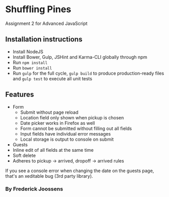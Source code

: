 # Shuffling Pines
Assignment 2 for Advanced JavaScript

## Installation instructions
* Install NodeJS
* Install Bower, Gulp, JSHint and Karma-CLI globally through npm
* Run `npm install`
* Run `bower install`
* Run `gulp` for the full cycle, `gulp build` to produce production-ready files and `gulp test` to execute all unit tests

## Features
* Form
  * Submit without page reload
  * Location field only shown when pickup is chosen
  * Date picker works in Firefox as well
  * Form cannot be submitted without filling out all fields
  * Input fields have individual error messages
  * Local storage is output to console on submit
 * Guests
  * Inline edit of all fields at the same time
  * Soft delete
  * Adheres to pickup -> arrived, dropoff -> arrived rules
  
If you see a console error when changing the date on the guests page, that's an xeditable bug (3rd party library).
### By Frederick Joossens
